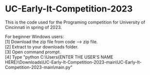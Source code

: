# UC-Early-It-Competition-2023
This is the code used for the Programing competition for University of Cincinnati in spring of 2023.<br />

For beginner Windows users: <br />
[1] Download the zip file from code --> zip file. <br />
[2] Extract to your downloads folder. <br />
[3] Open command prompt. <br />
[4] Type "python C:\Users\{ENTER THE USER'S NAME HERE}\Downloads\UC-Early-It-Competition-2023-main\UC-Early-It-Competition-2023-main\main.py" <br />

